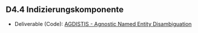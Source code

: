 ## D4.4 Indizierungskomponente

- Deliverable (Code): [AGDISTIS - Agnostic Named Entity Disambiguation](https://github.com/projekt-opal/AGDISTIS)

